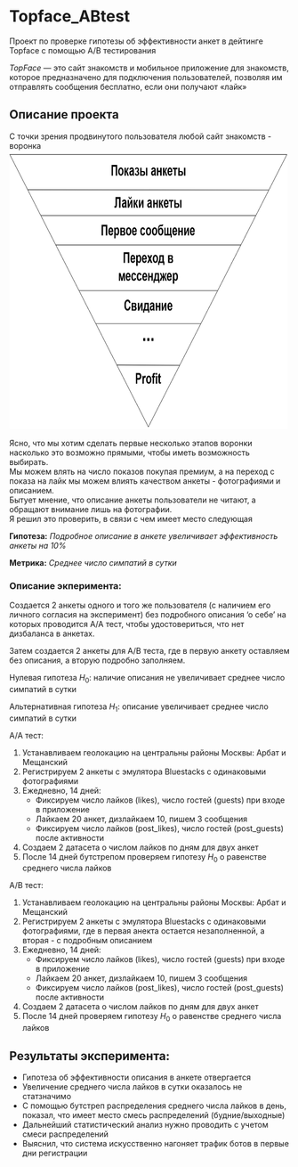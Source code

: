 # Topface_ABtest
Проект по проверке гипотезы об эффективности анкет в дейтинге Topface с помощью A/B тестирования

*TopFace* — это сайт знакомств и мобильное приложение для знакомств, которое предназначено для подключения пользователей,
позволяя им отправлять сообщения бесплатно, если они получают «лайк»

## Описание проекта
С точки зрения продвинутого пользователя любой сайт знакомств - воронка
<img src="sale_funnel.jpg" width="500" height="500" />

Ясно, что мы хотим сделать первые несколько этапов воронки насколько это возможно прямыми, чтобы иметь возможность выбирать.  
Мы можем влять на число показов покупая премиум, а на переход с показа на лайк мы можем влиять качеством анкеты - фотографиями и описанием.  
Бытует мнение, что описание анкеты пользователи не читают, а обращают внимание лишь на фотографии.  
Я решил это проверить, в связи с чем имеет место следующая

**Гипотеза:** *Подробное описание в анкете увеличивает эффективность анкеты на 10%*

**Метрика:** *Cреднее число симпатий в сутки*

### Описание экперимента:

Создается 2 анкеты одного и того же пользователя (с наличием его личного согласия на эксперимент) без подробного описания ‘о себе’ на которых проводится A/A тест, чтобы удостовериться, что нет дизбаланса в анкетах.

Затем создается 2 анкеты для A/B теста, где в первую анкету оставляем без описания, а вторую подробно заполняем.

Нулевая гипотеза $H_0$: наличие описания не увеличивает среднее число симпатий в сутки

Альтернативная гипотеза $H_1$: описание увеличивает среднее число симпатий в сутки

A/A тест: 

1. Устанавливаем геолокацию на центральны районы Москвы: Арбат и Мещанский
2. Регистрируем 2 анкеты с эмулятора Bluestacks с одинаковыми фотографиями
3. Ежедневно, 14 дней:
    - Фиксируем число лайков (likes), число гостей (guests) при входе в приложение
    - Лайкаем 20 анкет, дизлайкаем 10, пишем 3 сообщения
    - Фиксируем число лайков (post_likes), число гостей (post_guests) после активности
4. Создаем 2 датасета о числом лайков по дням для двух анкет
5. После 14 дней бутстрепом проверяем гипотезу $H_0$ о равенстве среднего числа лайков

A/B тест: 

1. Устанавливаем геолокацию на центральны районы Москвы: Арбат и Мещанский
2. Регистрируем 2 анкеты с эмулятора Bluestacks с одинаковыми фотографиями, где в первая анекта остается незаполненной, 
    а вторая - с подробным описанием
3. Ежедневно, 14 дней:
    - Фиксируем число лайков (likes), число гостей (guests) при входе в приложение
    - Лайкаем 20 анкет, дизлайкаем 10, пишем 3 сообщения
    - Фиксируем число лайков (post_likes), число гостей (post_guests) после активности
4. Создаем 2 датасета о числом лайков по дням для двух анкет
5. После 14 дней проверяем гипотезу $H_0$ о равенстве среднего числа лайков

## Результаты эксперимента:
- Гипотеза об эффективности описания в анкете отвергается
- Увеличение среднего числа лайков в сутки оказалось не статзначимо
- С помощью бутстреп распределения среднего числа лайков в день, показал, что имеет место смесь распределений (будние/выходные)
- Дальнейший статистический анализ нужно проводить с учетом смеси распределений
- Выяснил, что система искусственно нагоняет трафик ботов в первые дни регистрации
